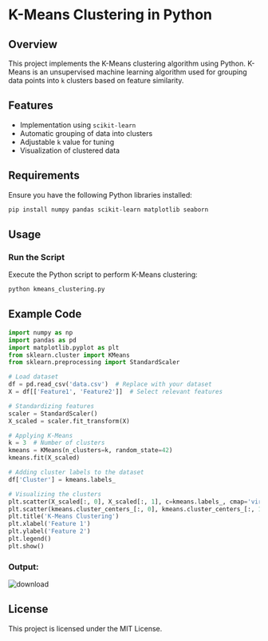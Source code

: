 
# K-Means Clustering in Python

## Overview
This project implements the K-Means clustering algorithm using Python. K-Means is an unsupervised machine learning algorithm used for grouping data points into `k` clusters based on feature similarity.

## Features
- Implementation using `scikit-learn`
- Automatic grouping of data into clusters
- Adjustable `k` value for tuning
- Visualization of clustered data

## Requirements
Ensure you have the following Python libraries installed:

```sh
pip install numpy pandas scikit-learn matplotlib seaborn
```

## Usage
### Run the Script
Execute the Python script to perform K-Means clustering:

```sh
python kmeans_clustering.py
```

## Example Code
```python
import numpy as np
import pandas as pd
import matplotlib.pyplot as plt
from sklearn.cluster import KMeans
from sklearn.preprocessing import StandardScaler

# Load dataset
df = pd.read_csv('data.csv')  # Replace with your dataset
X = df[['Feature1', 'Feature2']]  # Select relevant features

# Standardizing features
scaler = StandardScaler()
X_scaled = scaler.fit_transform(X)

# Applying K-Means
k = 3  # Number of clusters
kmeans = KMeans(n_clusters=k, random_state=42)
kmeans.fit(X_scaled)

# Adding cluster labels to the dataset
df['Cluster'] = kmeans.labels_

# Visualizing the clusters
plt.scatter(X_scaled[:, 0], X_scaled[:, 1], c=kmeans.labels_, cmap='viridis', edgecolors='k')
plt.scatter(kmeans.cluster_centers_[:, 0], kmeans.cluster_centers_[:, 1], s=300, c='red', marker='X', label='Centroids')
plt.title('K-Means Clustering')
plt.xlabel('Feature 1')
plt.ylabel('Feature 2')
plt.legend()
plt.show()
```
### Output:
![download](https://github.com/user-attachments/assets/4da53ed0-5b95-4a58-84c5-d79150673f7c)






## License
This project is licensed under the MIT License.
